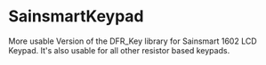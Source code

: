 SainsmartKeypad
===============

More usable Version of the DFR_Key library for Sainsmart 1602 LCD Keypad.
It's also usable for all other resistor based keypads.
